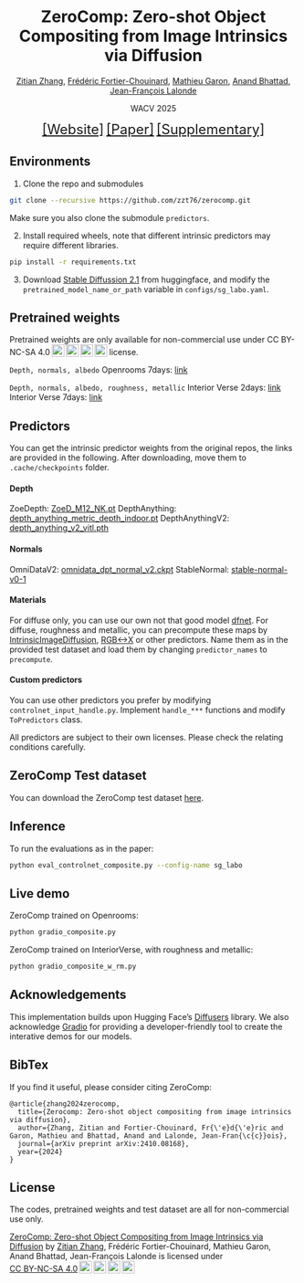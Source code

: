 <h1 align="center"> ZeroComp: Zero-shot Object Compositing from Image Intrinsics via Diffusion </h1>

<p align="center"><a href="https://zzt76.github.io/" target="_blank">Zitian Zhang</a>, <a href="https://ca.linkedin.com/in/lefreud/en" target="_blank">Frédéric Fortier-Chouinard</a>, <a href="https://mathieugaron.ca/" target="_blank">Mathieu Garon</a>, <a href="https://anandbhattad.github.io/" target="_blank">Anand Bhattad</a>, <a href="https://vision.gel.ulaval.ca/~jflalonde/" target="_blank">Jean-François Lalonde</a>

<p align="center">WACV 2025</p>

<p>               
 <center>
    <span style="font-size:24px"><a href='https://lvsn.github.io/ZeroComp/'>[Website]</a></span>
    <span style="font-size:24px"><a href='https://arxiv.org/abs/2410.08168'>[Paper]</a></span>
    <span style="font-size:24px"><a href='https://lvsn.github.io/ZeroComp/supp/index.html'>[Supplementary]</a></span><br>
</center>
</p>

## Environments

1. Clone the repo and submodules
```bash
git clone --recursive https://github.com/zzt76/zerocomp.git
```
Make sure you also clone the submodule ```predictors```.

2. Install required wheels, note that different intrinsic predictors may require different libraries.
```bash
pip install -r requirements.txt
```

3. Download [Stable Diffussion 2.1](https://huggingface.co/stabilityai/stable-diffusion-2-1) from huggingface, and modify the ```pretrained_model_name_or_path``` variable in ```configs/sg_labo.yaml```.


## Pretrained weights

Pretrained weights are only available for non-commercial use under CC BY-NC-SA 4.0<img
style="height:22px!important;margin-left:3px;vertical-align:text-bottom;"
src="https://mirrors.creativecommons.org/presskit/icons/cc.svg?ref=chooser-v1" alt=""><img
style="height:22px!important;margin-left:3px;vertical-align:text-bottom;"
src="https://mirrors.creativecommons.org/presskit/icons/by.svg?ref=chooser-v1" alt=""><img
style="height:22px!important;margin-left:3px;vertical-align:text-bottom;"
src="https://mirrors.creativecommons.org/presskit/icons/nc.svg?ref=chooser-v1" alt=""><img
style="height:22px!important;margin-left:3px;vertical-align:text-bottom;"
src="https://mirrors.creativecommons.org/presskit/icons/sa.svg?ref=chooser-v1" alt=""></a> license.

```Depth, normals, albedo```
Openrooms 7days: [link](https://hdrdb-public.s3.valeria.science/zerocomp/openrooms_7days.zip)

```Depth, normals, albedo, roughness, metallic```
Interior Verse 2days: [link](https://hdrdb-public.s3.valeria.science/zerocomp/interior_verse_2days.zip)
Interior Verse 7days: [link](https://hdrdb-public.s3.valeria.science/zerocomp/interior_verse_7days.zip)

## Predictors

You can get the intrinsic predictor weights from the original repos, the links are provided in the following. After downloading, move them to ```.cache/checkpoints``` folder.

#### Depth
ZoeDepth: [ZoeD_M12_NK.pt](https://github.com/isl-org/ZoeDepth)
DepthAnything: [depth_anything_metric_depth_indoor.pt](https://github.com/LiheYoung/Depth-Anything)
DepthAnythingV2: [depth_anything_v2_vitl.pth](https://huggingface.co/depth-anything/Depth-Anything-V2-Large/resolve/main/depth_anything_v2_vitl.pth?download=true)

#### Normals
OmniDataV2: [omnidata_dpt_normal_v2.ckpt](https://github.com/EPFL-VILAB/omnidata/tree/main/omnidata_tools/torch)
StableNormal: [stable-normal-v0-1](https://github.com/Stable-X/StableNormal)

#### Materials
For diffuse only, you can use our own not that good model [dfnet]().
For diffuse, roughness and metallic, you can precompute these maps by [IntrinsicImageDiffusion](https://github.com/Peter-Kocsis/IntrinsicImageDiffusion), [RGB<->X](https://github.com/zheng95z/rgbx) or other predictors. Name them as in the provided test dataset and load them by changing ```predictor_names``` to ```precompute```.

#### Custom predictors
You can use other predictors you prefer by modifying ```controlnet_input_handle.py```. Implement ```handle_***``` functions and modify ```ToPredictors``` class.

All predictors are subject to their own licenses. Please check the relating conditions carefully.

## ZeroComp Test dataset
You can download the ZeroComp test dataset [here](https://hdrdb-public.s3.valeria.science/zerocomp/labo.zip).

## Inference
To run the evaluations as in the paper:
```bash
python eval_controlnet_composite.py --config-name sg_labo
```

## Live demo
ZeroComp trained on Openrooms:
```bash
python gradio_composite.py
```

ZeroComp trained on InteriorVerse, with roughness and metallic:
```bash
python gradio_composite_w_rm.py
```

## Acknowledgements

This implementation builds upon Hugging Face’s [Diffusers](https://github.com/huggingface/diffusers) library. We also acknowledge [Gradio](https://www.gradio.app/) for providing a developer-friendly tool to create the interative demos for our models.

## BibTex
If you find it useful, please consider citing ZeroComp:
```
@article{zhang2024zerocomp,
  title={Zerocomp: Zero-shot object compositing from image intrinsics via diffusion},
  author={Zhang, Zitian and Fortier-Chouinard, Fr{\'e}d{\'e}ric and Garon, Mathieu and Bhattad, Anand and Lalonde, Jean-Fran{\c{c}}ois},
  journal={arXiv preprint arXiv:2410.08168},
  year={2024}
}
```

## License
The codes, pretrained weights and test dataset are all for non-commercial use only.

<p xmlns:cc="http://creativecommons.org/ns#" xmlns:dct="http://purl.org/dc/terms/"><a property="dct:title"
        rel="cc:attributionURL" href="https://lvsn.github.io/ZeroComp/">ZeroComp: Zero-shot Object Compositing from
        Image Intrinsics via Diffusion</a> by
    <a rel="cc:attributionURL dct:creator" property="cc:attributionName" href="https://zzt76.github.io/">Zitian
        Zhang</a>, Frédéric Fortier-Chouinard, Mathieu Garon, Anand Bhattad,
    Jean-François Lalonde is licensed under <a href="https://creativecommons.org/licenses/by-nc-sa/4.0/?ref=chooser-v1"
        target="_blank" rel="license noopener noreferrer" style="display:inline-block;">CC BY-NC-SA 4.0<img
            style="height:22px!important;margin-left:3px;vertical-align:text-bottom;"
            src="https://mirrors.creativecommons.org/presskit/icons/cc.svg?ref=chooser-v1" alt=""><img
            style="height:22px!important;margin-left:3px;vertical-align:text-bottom;"
            src="https://mirrors.creativecommons.org/presskit/icons/by.svg?ref=chooser-v1" alt=""><img
            style="height:22px!important;margin-left:3px;vertical-align:text-bottom;"
            src="https://mirrors.creativecommons.org/presskit/icons/nc.svg?ref=chooser-v1" alt=""><img
            style="height:22px!important;margin-left:3px;vertical-align:text-bottom;"
            src="https://mirrors.creativecommons.org/presskit/icons/sa.svg?ref=chooser-v1" alt=""></a>
</p>